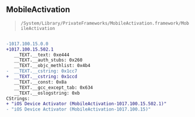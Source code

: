 ## MobileActivation

> `/System/Library/PrivateFrameworks/MobileActivation.framework/MobileActivation`

```diff

-1017.100.15.0.0
+1017.100.15.502.1
   __TEXT.__text: 0xe444
   __TEXT.__auth_stubs: 0x260
   __TEXT.__objc_methlist: 0x4b4
-  __TEXT.__cstring: 0x1cc7
+  __TEXT.__cstring: 0x1ccd
   __TEXT.__const: 0x8a
   __TEXT.__gcc_except_tab: 0x634
   __TEXT.__oslogstring: 0xb
CStrings:
+ "iOS Device Activator (MobileActivation-1017.100.15.502.1)"
- "iOS Device Activator (MobileActivation-1017.100.15)"

```
